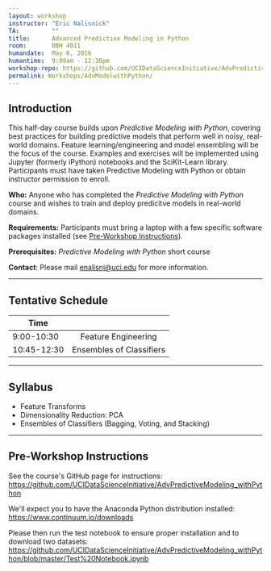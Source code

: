 ```yaml
---
layout: workshop
instructor: "Eric Nalisnick"
TA: 		""
title: 		Advanced Predictive Modeling in Python
room:		DBH 4011
humandate:	May 6, 2016
humantime:	9:00am - 12:30pm 
workshop-repo: https://github.com/UCIDataScienceInitiative/AdvPredictiveModeling_withPython
permalink: Workshops/AdvModelwithPython/
---
```


## Introduction

This half-day course builds upon *Predictive Modeling with Python*, covering best practices for building predictive models that perform well in noisy, real-world domains.  Feature learning/engineering and model ensembling will be the focus of the course.  Examples and exercises will be implemented using Jupyter (formerly iPython) notebooks and the SciKit-Learn library.  Participants must have taken Predictive Modeling with Python or obtain instructor permission to enroll.

**Who:** Anyone who has completed the *Predictive Modeling with Python* course and wishes to train and deploy predicitve models in real-world domains.

**Requirements:** Participants must bring a laptop with a few specific software packages installed (see [Pre-Workshop Instructions](#Instructions)). 

**Prerequisites:** *Predictive Modeling with Python* short course

**Contact**: Please mail [enalisni@uci.edu](mailto:enalisni@uci.edu) for more information.

* * *



## <a name="Schedule"></a>Tentative Schedule

| Time	       	|           	|
| ------------- |:-------------:|
| 9:00-10:30    | Feature Engineering 		|
| 10:45-12:30   | Ensembles of Classifiers   	|
* * *



## <a name="Syllabus"></a>Syllabus

* Feature Transforms
* Dimensionality Reduction: PCA
* Ensembles of Classifiers (Bagging, Voting, and Stacking)

* * *


## <a name="Instructions"></a>Pre-Workshop Instructions

See the course's GitHub page for instructions: https://github.com/UCIDataScienceInitiative/AdvPredictiveModeling_withPython

We'll expect you to have the Anaconda Python distribution installed: https://www.continuum.io/downloads

Please then run the test notebook to ensure proper installation and to download two datasets: https://github.com/UCIDataScienceInitiative/AdvPredictiveModeling_withPython/blob/master/Test%20Notebook.ipynb
